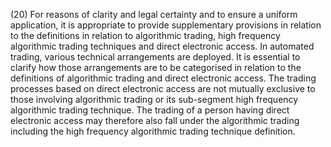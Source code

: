 (20) For reasons of clarity and legal certainty and to ensure a uniform application, it is appropriate to provide supplementary provisions in relation to the definitions in relation to algorithmic trading, high frequency algorithmic trading techniques and direct electronic access. In automated trading, various technical arrangements are deployed. It is essential to clarify how those arrangements are to be categorised in relation to the definitions of algorithmic trading and direct electronic access. The trading processes based on direct electronic access are not mutually exclusive to those involving algorithmic trading or its sub-segment high frequency algorithmic trading technique. The trading of a person having direct electronic access may therefore also fall under the algorithmic trading including the high frequency algorithmic trading technique definition.